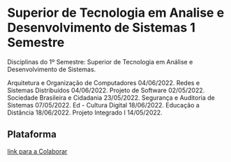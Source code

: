 # Superior de Tecnologia em Analise e Desenvolvimento de Sistemas 1 Semestre
Disciplinas do 1º Semestre: Superior de Tecnologia em Análise e Desenvolvimento de Sistemas.

Arquitetura e Organização de Computadores 04/06/2022.
Redes e Sistemas Distribuídos 04/06/2022.
Projeto de Software 02/05/2022.
Sociedade Brasileira e Cidadania 23/05/2022.
Segurança e Auditoria de Sistemas 07/05/2022.
Ed - Cultura Digital 18/06/2022.
Educação a Distância 18/06/2022.
Projeto Integrado I 14/05/2022.

## Plataforma
[link para a Colaborar](https://www.colaboraread.com.br/)
